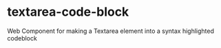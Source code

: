 # textarea-code-block
Web Component for making a Textarea element into a syntax highlighted codeblock
